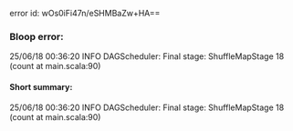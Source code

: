 error id: wOs0iFi47n/eSHMBaZw+HA==
### Bloop error:

25/06/18 00:36:20 INFO DAGScheduler: Final stage: ShuffleMapStage 18 (count at main.scala:90)
#### Short summary: 

25/06/18 00:36:20 INFO DAGScheduler: Final stage: ShuffleMapStage 18 (count at main.scala:90)